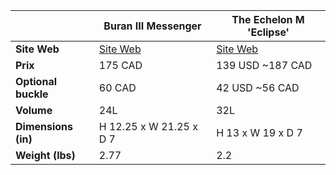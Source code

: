 
|  | Buran III Messenger | The Echelon M 'Eclipse' |  
| ---- | ---- | ---- | 
| **Site Web** | [Site Web](https://chromeindustries.com/products/buran-iii-ltd) | [Site Web](https://lbbjkt.com/the-echelon-m-eclipse) |  
| **Prix** | 175 CAD | 139 USD ~187 CAD | 
| **Optional buckle** | 60 CAD | 42 USD ~56 CAD |  
| **Volume** | 24L | 32L |  
| **Dimensions (in)** | H 12.25 x W 21.25 x D 7 | H 13 x W 19 x  D 7 |  
| **Weight (lbs)**  | 2.77 | 2.2 |  
